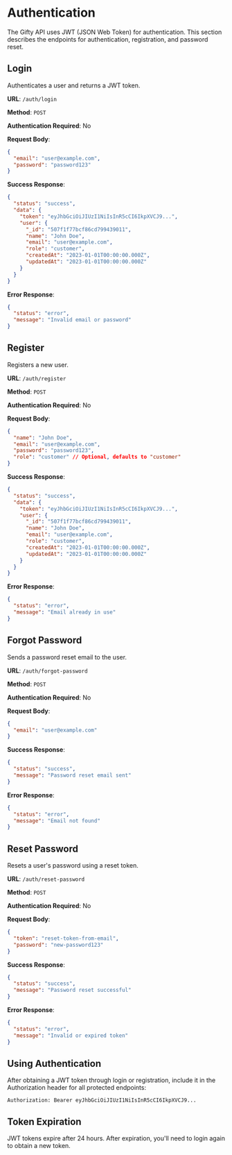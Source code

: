 # Authentication

The Gifty API uses JWT (JSON Web Token) for authentication. This section describes the endpoints for authentication, registration, and password reset.

## Login

Authenticates a user and returns a JWT token.

**URL**: `/auth/login`

**Method**: `POST`

**Authentication Required**: No

**Request Body**:
```json
{
  "email": "user@example.com",
  "password": "password123"
}
```

**Success Response**:
```json
{
  "status": "success",
  "data": {
    "token": "eyJhbGciOiJIUzI1NiIsInR5cCI6IkpXVCJ9...",
    "user": {
      "_id": "507f1f77bcf86cd799439011",
      "name": "John Doe",
      "email": "user@example.com",
      "role": "customer",
      "createdAt": "2023-01-01T00:00:00.000Z",
      "updatedAt": "2023-01-01T00:00:00.000Z"
    }
  }
}
```

**Error Response**:
```json
{
  "status": "error",
  "message": "Invalid email or password"
}
```

## Register

Registers a new user.

**URL**: `/auth/register`

**Method**: `POST`

**Authentication Required**: No

**Request Body**:
```json
{
  "name": "John Doe",
  "email": "user@example.com",
  "password": "password123",
  "role": "customer" // Optional, defaults to "customer"
}
```

**Success Response**:
```json
{
  "status": "success",
  "data": {
    "token": "eyJhbGciOiJIUzI1NiIsInR5cCI6IkpXVCJ9...",
    "user": {
      "_id": "507f1f77bcf86cd799439011",
      "name": "John Doe",
      "email": "user@example.com",
      "role": "customer",
      "createdAt": "2023-01-01T00:00:00.000Z",
      "updatedAt": "2023-01-01T00:00:00.000Z"
    }
  }
}
```

**Error Response**:
```json
{
  "status": "error",
  "message": "Email already in use"
}
```

## Forgot Password

Sends a password reset email to the user.

**URL**: `/auth/forgot-password`

**Method**: `POST`

**Authentication Required**: No

**Request Body**:
```json
{
  "email": "user@example.com"
}
```

**Success Response**:
```json
{
  "status": "success",
  "message": "Password reset email sent"
}
```

**Error Response**:
```json
{
  "status": "error",
  "message": "Email not found"
}
```

## Reset Password

Resets a user's password using a reset token.

**URL**: `/auth/reset-password`

**Method**: `POST`

**Authentication Required**: No

**Request Body**:
```json
{
  "token": "reset-token-from-email",
  "password": "new-password123"
}
```

**Success Response**:
```json
{
  "status": "success",
  "message": "Password reset successful"
}
```

**Error Response**:
```json
{
  "status": "error",
  "message": "Invalid or expired token"
}
```

## Using Authentication

After obtaining a JWT token through login or registration, include it in the Authorization header for all protected endpoints:

```
Authorization: Bearer eyJhbGciOiJIUzI1NiIsInR5cCI6IkpXVCJ9...
```

## Token Expiration

JWT tokens expire after 24 hours. After expiration, you'll need to login again to obtain a new token. 